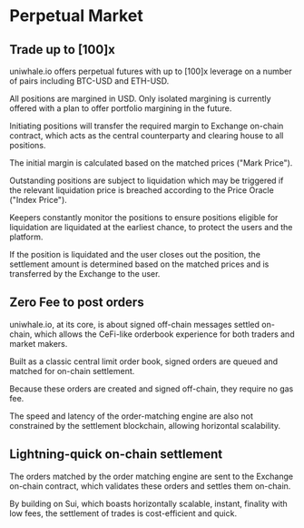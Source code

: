 # Perpetual Market

## Trade up to \[100]x

uniwhale.io offers perpetual futures with up to \[100]x leverage on a number of pairs including BTC-USD and ETH-USD.

All positions are margined in USD. Only isolated margining is currently offered with a plan to offer portfolio margining in the future.

Initiating positions will transfer the required margin to Exchange on-chain contract, which acts as the central counterparty and clearing house to all positions.

The initial margin is calculated based on the matched prices ("Mark Price").

Outstanding positions are subject to liquidation which may be triggered if the relevant liquidation price is breached according to the Price Oracle ("Index Price").

Keepers constantly monitor the positions to ensure positions eligible for liquidation are liquidated at the earliest chance, to protect the users and the platform.

If the position is liquidated and the user closes out the position, the settlement amount is determined based on the matched prices and is transferred by the Exchange to the user.

## Zero Fee to post orders

uniwhale.io, at its core, is about signed off-chain messages settled on-chain, which allows the CeFi-like orderbook experience for both traders and market makers.

Built as a classic central limit order book, signed orders are queued and matched for on-chain settlement.

Because these orders are created and signed off-chain, they require no gas fee.

The speed and latency of the order-matching engine are also not constrained by the settlement blockchain, allowing horizontal scalability.

## Lightning-quick on-chain settlement

The orders matched by the order matching engine are sent to the Exchange on-chain contract, which validates these orders and settles them on-chain.

By building on Sui, which boasts horizontally scalable, instant, finality with low fees, the settlement of trades is cost-efficient and quick.

